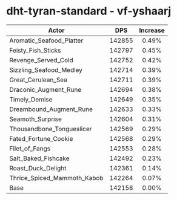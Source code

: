 # dht-tyran-standard - vf-yshaarj
| Actor | DPS | Increase |
|---|:---:|:---:|
|Aromatic_Seafood_Platter|142855|0.49%|
|Feisty_Fish_Sticks|142797|0.45%|
|Revenge_Served_Cold|142752|0.42%|
|Sizzling_Seafood_Medley|142714|0.39%|
|Great_Cerulean_Sea|142711|0.39%|
|Draconic_Augment_Rune|142694|0.38%|
|Timely_Demise|142649|0.35%|
|Dreambound_Augment_Rune|142633|0.33%|
|Seamoth_Surprise|142604|0.31%|
|Thousandbone_Tongueslicer|142569|0.29%|
|Fated_Fortune_Cookie|142568|0.29%|
|Filet_of_Fangs|142553|0.28%|
|Salt_Baked_Fishcake|142492|0.23%|
|Roast_Duck_Delight|142361|0.14%|
|Thrice_Spiced_Mammoth_Kabob|142264|0.07%|
|Base|142158|0.00%|
